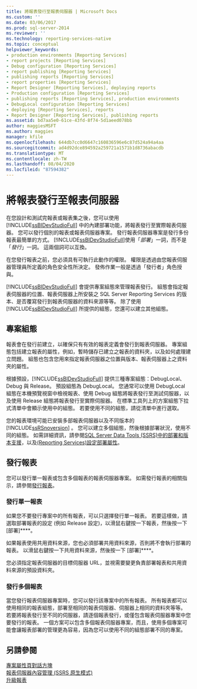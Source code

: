 ```yaml
---
title: 將報表發行至報表伺服器 | Microsoft Docs
ms.custom: ''
ms.date: 03/06/2017
ms.prod: sql-server-2014
ms.reviewer: ''
ms.technology: reporting-services-native
ms.topic: conceptual
helpviewer_keywords:
- production environments [Reporting Services]
- report projects [Reporting Services]
- Debug configuration [Reporting Services]
- report publishing [Reporting Services]
- publishing reports [Reporting Services]
- report properties [Reporting Services]
- Report Designer [Reporting Services], deploying reports
- Production configuration [Reporting Services]
- publishing reports [Reporting Services], production environments
- DebugLocal configuration [Reporting Services]
- deploying [Reporting Services], reports
- Report Designer [Reporting Services], publishing reports
ms.assetid: bd7aa5e0-61ce-43fd-8f74-5d1aeed078bb
author: maggiesMSFT
ms.author: maggies
manager: kfile
ms.openlocfilehash: 644db7cc0d6647c160836596e6c87d524a94a4aa
ms.sourcegitcommit: ad4d92dce894592a259721a1571b1d8736abacdb
ms.translationtype: MT
ms.contentlocale: zh-TW
ms.lasthandoff: 08/04/2020
ms.locfileid: "87594382"
---
```

# <a name="publishing-reports-to-a-report-server"></a>將報表發行至報表伺服器
  在您設計和測試完報表或報表集之後，您可以使用 [!INCLUDE[ssBIDevStudioFull](../../includes/ssbidevstudiofull-md.md)] 中的內建部署功能，將報表發行至實際報表伺服器。 您可以發行個別的報表或報表伺服器專案。 發行報表伺服器專案是發行多份報表最簡單的方式。 [!INCLUDE[ssBIDevStudioFull](../../includes/ssbidevstudiofull-md.md)]使用「*部署*」一詞，而不是「*發行*」一詞。 這兩個詞可以互換。  
  
 在您發行報表之前，您必須具有可執行此動作的權限。 權限是透過由您報表伺服器管理員所定義的角色安全性所決定。 發佈作業一般是透過「發行者」角色授與。  
  
 [!INCLUDE[ssBIDevStudioFull](../../includes/ssbidevstudiofull-md.md)] 會提供專案組態來管理報表發行。 組態會指定報表伺服器的位置、報表伺服器上所安裝之 SQL Server Reporting Services 的版本、是否覆寫發行到報表伺服器的資料來源等等。 除了使用 [!INCLUDE[ssBIDevStudioFull](../../includes/ssbidevstudiofull-md.md)] 所提供的組態，您還可以建立其他組態。  
  
## <a name="project-configurations"></a>專案組態  
 報表會在發行前建立，以確保只有有效的報表定義會發行到報表伺服器。 專案組態包括建立報表的屬性，例如，暫時儲存已建立之報表的資料夾，以及如何處理建立問題。 組態也包含您用來指定報表伺服器之位置與版本、報表伺服器上之資料夾的屬性。  
  
 根據預設，[!INCLUDE[ssBIDevStudioFull](../../includes/ssbidevstudiofull-md.md)] 提供三種專案組態：DebugLocal、Debug 與 Release。 預設組態為 DebugLocal。 您通常可以使用 DebugLocal 組態在本機預覽視窗中檢視報表、使用 Debug 組態將報表發行至測試伺服器，以及使用 Release 組態將報表發行至實際伺服器。 在標準工具列上的方案組態下拉式清單中會顯示使用中的組態。 若要使用不同的組態，請從清單中進行選取。  
  
 您的報表環境可能已安裝多部報表伺服器以及不同版本的 [!INCLUDE[ssRSnoversion](../../includes/ssrsnoversion-md.md)] 。 您可以建立多個組態，然後根據部署狀況，使用不同的組態。 如需詳細資訊，請參閱[SQL Server Data Tools &#40;SSRS&#41;中的部署和版本支援](../tools/deployment-and-version-support-in-sql-server-data-tools-ssrs.md)，以及[&#40;Reporting Services&#41;設定部署屬性](../tools/set-deployment-properties-reporting-services.md)。  
  
## <a name="publishing-reports"></a>發行報表  
 您可以發行單一報表或包含多個報表的報表伺服器專案。 如需發行報表的相關指示，請參閱[發行報表](../publish-reports.md)。  
  
### <a name="publishing-a-single-report"></a>發行單一報表  
 如果您不要發行專案中的所有報表，可以只選擇發行單一報表。 若要這樣做，請選取部署報表的設定 (例如 Release 設定)，以滑鼠右鍵按一下報表，然後按一下 [部署]****。  
  
 如果報表使用共用資料來源，您也必須部署共用資料來源，否則將不會執行部署的報表。 以滑鼠右鍵按一下共用資料來源，然後按一下 [部署]****。  
  
 您必須指定報表伺服器的目標伺服器 URL，並視需要變更負責部署報表和共用資料來源的預設資料夾。  
  
### <a name="publishing-multiple-reports"></a>發行多個報表  
 當您發行報表伺服器專案時，您可以發行該專案中的所有報表。 所有報表都可以使用相同的報表組態，部署至相同的報表伺服器、伺服器上相同的資料夾等等。 若要將報表發行至不同的伺服器，請逐個報表發行，或僅包含報表伺服器專案中您要發行的報表。 一個方案可以包含多個報表伺服器專案，而且，使用多個專案可能會讓報表部署的管理更為容易，因為您可以使用不同的組態部署不同的專案。  
  
## <a name="see-also"></a>另請參閱  
 [專案屬性頁對話方塊](../tools/project-property-pages-dialog-box.md)   
 [報表伺服器內容管理 &#40;SSRS 原生模式&#41;](../report-server/report-server-content-management-ssrs-native-mode.md)   
 [升級報表](../install-windows/upgrade-reports.md)  
  
  
